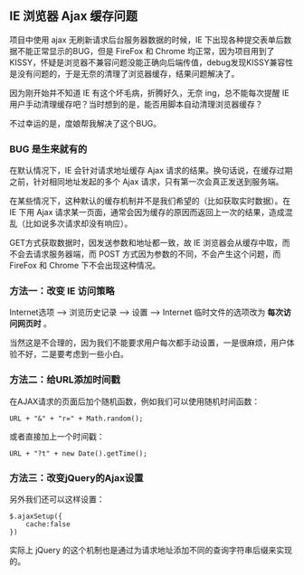 ## IE 浏览器 Ajax 缓存问题 ##

项目中使用 ajax 无刷新请求后台服务器数据的时候，IE 下出现各种提交表单后数据不能正常显示的BUG，但是 FireFox 和 Chrome 均正常，因为项目用到了KISSY，怀疑是浏览器不兼容问题没能正确向后端传值，debug发现KISSY兼容性是没有问题的，于是无奈的清理了浏览器缓存，结果问题解决了。

因为刚开始并不知道 IE 有这个坏毛病，折腾好久，无奈 ing，总不能每次提醒 IE 用户手动清理缓存吧？当时想到的是，能否用脚本自动清理浏览器缓存？

不过幸运的是，度娘帮我解决了这个BUG。

### BUG 是生来就有的 ###

在默认情况下，IE 会针对请求地址缓存 Ajax 请求的结果。换句话说，在缓存过期之前，针对相同地址发起的多个       Ajax 请求，只有第一次会真正发送到服务端。

在某些情况下，这种默认的缓存机制并不是我们希望的（比如获取实时数据）。在 IE 下用 Ajax 请求某一页面，通常会因为缓存的原因而返回上一次的结果，造成混乱（比如说多次请求却没有响应）。

GET方式获取数据时，因发送参数和地址都一致，故 IE 浏览器会从缓存中取，而不会去请求服务器端，而 POST 方式因为参数的不同，不会产生这个问题，而 FireFox 和 Chrome 下不会出现这种情况。

### 方法一：改变 IE 访问策略 ###
Internet选项 --> 浏览历史记录 --> 设置 --> Internet 临时文件的选项改为 __每次访问网页时__ 。
 
当然这是不合理的，因为我们不能要求用户每次都手动设置，一是很麻烦，用户体验不好，二是要考虑到一些小白。

### 方法二：给URL添加时间戳 ###
在AJAX请求的页面后加个随机函数，例如我们可以使用随机时间函数：

	URL + "&" + "r=" + Math.random();
或者直接加上一个时间戳：

	URL + "?t" + new Date().getTime();

### 方法三：改变jQuery的Ajax设置
另外我们还可以这样设置： 
	
	$.ajaxSetup({
		cache:false
	}) 

实际上 jQuery 的这个机制也是通过为请求地址添加不同的查询字符串后缀来实现的。
